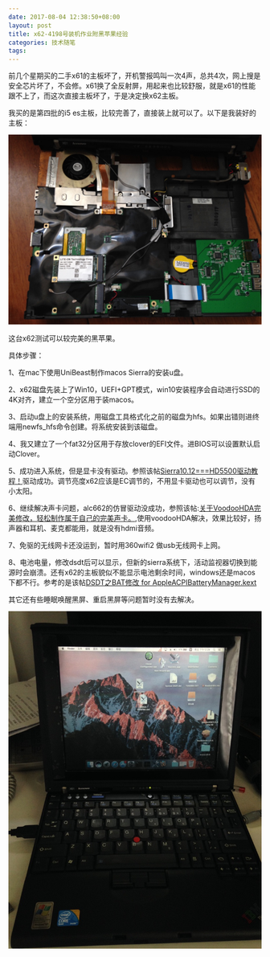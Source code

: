 ```yaml
---
date: 2017-08-04 12:38:50+08:00
layout: post
title: x62-4198号装机作业附黑苹果经验
categories: 技术随笔
tags: 
---
```


前几个星期买的二手x61的主板坏了，开机警报鸣叫一次4声，总共4次，网上搜是安全芯片坏了，不会修。x61换了全反射屏，用起来也比较舒服，就是x61的性能跟不上了，而这次直接主板坏了，于是决定换x62主板。

我买的是第四批的i5 es主板，比较完善了，直接装上就可以了。以下是我装好的主板：

![](https://github.com/xulihang/xulihang.github.io/raw/master/album/x62/image2.jpg)

这台x62测试可以较完美的黑苹果。

具体步骤：

1、在mac下使用UniBeast制作macos Sierra的安装u盘。

2、x62磁盘先装上了Win10，UEFI+GPT模式，win10安装程序会自动进行SSD的4K对齐，建立一个空分区用于装macos。

3、启动u盘上的安装系统，用磁盘工具格式化之前的磁盘为hfs。如果出错则进终端用newfs_hfs命令创建。将系统安装到该磁盘。

4、我又建立了一个fat32分区用于存放clover的EFI文件。进BIOS可以设置默认启动Clover。

5、成功进入系统，但是显卡没有驱动。参照该帖[Sierra10.12===HD5500驱动教程！](http://bbs.pcbeta.com/viewthread-1696255-1-1.html)驱动成功。调节亮度x62应该是EC调节的，不用显卡驱动也可以调节，没有小太阳。

6、继续解决声卡问题，alc662的仿冒驱动没成功，参照该帖:[关于VoodooHDA完美修改，轻松制作属于自己的完美声卡。](http://bbs.pcbeta.com/viewthread-1474116-1-1.html),使用voodooHDA解决，效果比较好，扬声器和耳机、麦克都能用，就是没有hdmi音频。

7、免驱的无线网卡还没运到，暂时用360wifi2 做usb无线网卡上网。

8、电池电量，修改dsdt后可以显示，但新的sierra系统下，活动监视器切换到能源时会崩溃。还有x62的主板貌似不能显示电池剩余时间，windows还是macos下都不行。参考的是该帖[DSDT之BAT修改 for AppleACPIBatteryManager.kext](http://bbs.pcbeta.com/viewthread-935582-1-1.html)

其它还有些睡眠唤醒黑屏、重启黑屏等问题暂时没有去解决。

![](https://github.com/xulihang/xulihang.github.io/raw/master/album/x62/image1.jpg)

